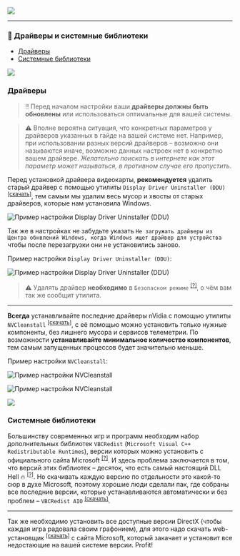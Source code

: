 [![](https://github.com/denis-g/windows10-latency-optimization/blob/master/images/header_small.png)](https://github.com/denis-g/windows10-latency-optimization#содержание)

---

### :electric_plug: Драйверы и системные библиотеки

- [Драйверы](https://github.com/denis-g/windows10-latency-optimization/blob/master/_content/drivers-libs.md#драйверы)
- [Системные библиотеки](https://github.com/denis-g/windows10-latency-optimization/blob/master/_content/drivers-libs.md#системные-библиотеки)

![](https://github.com/denis-g/windows10-latency-optimization/blob/master/images/hr.png)

### Драйверы

> :bangbang: Перед началом настройки ваши **драйверы должны быть обновлены** или использоваться оптимальные для вашей системы.

> :warning: Вполне вероятна ситуация, что конкретных параметров у драйверов указанных в гайде на вашей системе нет. Например, при использовании разных версий драйверов – возможно они называются иначе, возможно данных настроек нет в конкретно вашем драйвере. *Желательно поискать в интернете как этот параметр может называться, в противном случае его пропустить*.

Перед установкой драйвера видеокарты, **рекомендуется** удалить старый драйвер с помощью утилиты `Display Driver Uninstaller (DDU)` <sup>[[скачать]](https://github.com/denis-g/windows10-latency-optimization/blob/master/_content/links.md#утилиты-используемые-в-гайде)</sup>, тем самым мы удалим весь мусор и хвосты от старых драйверов, которые нам установила Windows.

![Пример настройки Display Driver Uninstaller (DDU)](https://github.com/denis-g/windows10-latency-optimization/blob/master/screenshots/displaydriveruninstaller_01.png)

Так же в настройках не забудьте указать `Не загружать драйверы из Центра обнвлений Windows, когда Windows ищет драйвер для устройства` чтобы после перезагрузки они не установились заново.

Пример настройки `Display Driver Uninstaller (DDU)`:

![Пример настройки Display Driver Uninstaller (DDU)](https://github.com/denis-g/windows10-latency-optimization/blob/master/screenshots/displaydriveruninstaller_02.png)

> :warning: Удалять драйвер **необходимо** в `Безопасном режиме` <sup>[[?]](https://support.microsoft.com/ru-ru/windows/загрузка-компьютера-в-безопасном-режиме-в-windows-10-92c27cff-db89-8644-1ce4-b3e5e56fe234)</sup>, о чём вам так же сообщит утилита.

---

**Всегда** устанавливайте последние драйверы nVidia с помощью утилиты `NVCleanstall` <sup>[[скачать]](https://github.com/denis-g/windows10-latency-optimization/blob/master/_content/links.md#утилиты-используемые-в-гайде)</sup>, с её помощью можно установить только нужные компоненты, без лишнего мусора и сервисов телеметрии. По возможности **устанавливайте минимальное количество компонентов**, тем самым запущенных процессов будет значительно меньше.

Пример настройки `NVCleanstall`:

![Пример настройки NVCleanstall](https://github.com/denis-g/windows10-latency-optimization/blob/master/screenshots/nvcleaninstall_01.png)

![Пример настройки NVCleanstall](https://github.com/denis-g/windows10-latency-optimization/blob/master/screenshots/nvcleaninstall_02.png)

![](https://github.com/denis-g/windows10-latency-optimization/blob/master/images/hr.png)

### Системные библиотеки

Большинству современных игр и программ необходим набор дополнительных библиотек `VBCRedist` (`Microsoft Visual C++ Redistributable Runtimes`), версии которых можно установить с официального сайта Microsoft <sup>[[?]](https://support.microsoft.com/en-us/topic/the-latest-supported-visual-c-downloads-2647da03-1eea-4433-9aff-95f26a218cc0)</sup>. И здесь проблема заключается в том, что версий этих библиотек – десяток, что есть самый настоящий DLL Hell :fire: <sup>[[?]](https://ru.wikipedia.org/wiki/DLL_hell)</sup>. Но скачивать каждую версию по отдельности это какой-то сюр в духе Microsoft, поэтому хорошие люди сделали пак, где собраны все последние версии, которые устанавливаются автоматически и без проблем – `VBCRedist AIO` <sup>[[скачать]](https://github.com/denis-g/windows10-latency-optimization/blob/master/_content/links.md#утилиты-используемые-в-гайде)</sup>.

---

Так же необходимо установить все доступные версии DirectX (чтобы каждая игра радовала своим графонием), для этого надо скачать web-установщик <sup>[[скачать]](https://github.com/denis-g/windows10-latency-optimization/blob/master/_content/links.md#утилиты-используемые-в-гайде)</sup> с сайта Microsoft, который закачает и установит все недостающие на вашей системе версии. Profit!
